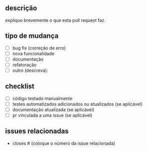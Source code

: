 ## descrição

explique brevemente o que esta pull request faz.

## tipo de mudança

- [ ] bug fix (correção de erro)
- [ ] nova funcionalidade
- [ ] documentação
- [ ] refatoração
- [ ] outro (descreva):

## checklist

- [ ] código testado manualmente
- [ ] testes automatizados adicionados ou atualizados (se aplicável)
- [ ] documentação atualizada (se aplicável)
- [ ] pr vinculada a uma issue (se aplicável)

## issues relacionadas

- closes # (coloque o número da issue relacionada)
